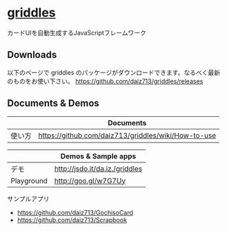 [griddles](https://github.com/daiz713/griddles/wiki/_pages)
========

カードUIを自動生成するJavaScriptフレームワーク

## Downloads
以下のページで griddles のパッケージがダウンロードできます。なるべく最新のものをお使い下さい。
https://github.com/daiz713/griddles/releases

## Documents & Demos
|        | Documents |
|--------|----------------------------------------------------|
| 使い方 |https://github.com/daiz713/griddles/wiki/How-to-use |

|        | Demos & Sample apps |
|--------|----------------------------------------------------|
| デモ | http://jsdo.it/da.iz./griddles |
| Playground | http://goo.gl/w7G7Uy |

サンプルアプリ
+ https://github.com/daiz713/GochisoCard 
+ https://github.com/daiz713/Scrapbook
                   

